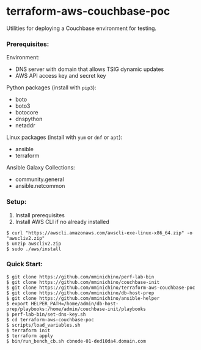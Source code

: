 <!--
:type: service
:name: Couchbase
:description: Deploy a POC Couchbase cluster.
:icon: /docs/couchbase_logo.png
:category: other-data-stores
:cloud: aws
:tags: nosql
:license: open-source
:built-with: terraform, bash
-->

# terraform-aws-couchbase-poc

Utilities for deploying a Couchbase environment for testing.

### Prerequisites:
Environment:
* DNS server with domain that allows TSIG dynamic updates
* AWS API access key and secret key

Python packages (install with ````pip3````):
* boto
* boto3
* botocore
* dnspython
* netaddr

Linux packages (install with ````yum```` or ````dnf```` or ````apt````):
* ansible
* terraform

Ansible Galaxy Collections:
* community.general
* ansible.netcommon

### Setup:
1. Install prerequisites
2. Install AWS CLI if no already installed
````
$ curl "https://awscli.amazonaws.com/awscli-exe-linux-x86_64.zip" -o "awscliv2.zip"
$ unzip awscliv2.zip
$ sudo ./aws/install
````
### Quick Start:
````
$ git clone https://github.com/mminichino/perf-lab-bin
$ git clone https://github.com/mminichino/couchbase-init
$ git clone https://github.com/mminichino/terraform-aws-couchbase-poc
$ git clone https://github.com/mminichino/db-host-prep
$ git clone https://github.com/mminichino/ansible-helper
$ export HELPER_PATH=/home/admin/db-host-prep/playbooks:/home/admin/couchbase-init/playbooks
$ perf-lab-bin/set-dns-key.sh
$ cd terraform-aws-couchbase-poc
$ scripts/load_variables.sh
$ terraform init
$ terraform apply
$ bin/run_bench_cb.sh cbnode-01-ded10da4.domain.com
````